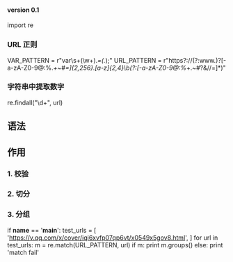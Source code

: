 #### version 0.1


import re

### URL 正则
VAR_PATTERN = r"var\s+(\w+).*=(.*);"
URL_PATTERN = r"https?:\/\/(?:www\.)?[-a-zA-Z0-9@:%._\+~#=]{2,256}\.[a-z]{2,4}\b(?:[-a-zA-Z0-9@:%_\+.~#?&//=]*)"


### 字符串中提取数字
re.findall("\d+", url)

## 语法


## 作用

### 1. 校验

### 2. 切分

### 3. 分组


if __name__ == '__main__':
    test_urls = [
        'https://v.qq.com/x/cover/iqi6xvfp07qp6vt/x0549x5gov8.html',
    ]
    for url in test_urls:
        m = re.match(URL_PATTERN, url)
        if m:
            print m.groups()
        else:
            print 'match fail'
